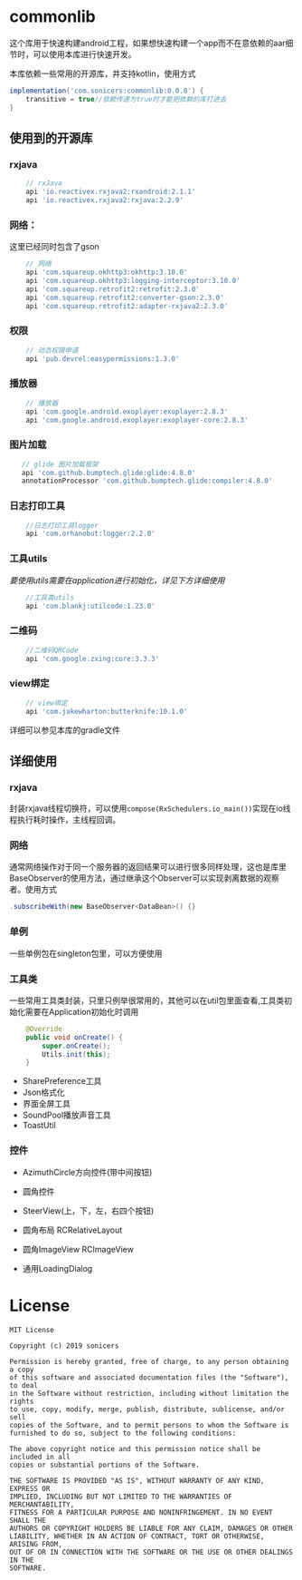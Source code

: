 # commonlib

这个库用于快速构建android工程，如果想快速构建一个app而不在意依赖的aar细节时，可以使用本库进行快速开发。

本库依赖一些常用的开源库，并支持kotlin，使用方式

```groovy
implementation('com.sonicers:commonlib:0.0.8') {
    transitive = true//依赖传递为true时才能把依赖的库打进去
}
```

## 使用到的开源库

### rxjava

```groovy
    // rxJava
    api 'io.reactivex.rxjava2:rxandroid:2.1.1'
    api 'io.reactivex.rxjava2:rxjava:2.2.9'
```

### 网络：

这里已经同时包含了gson

```groovy
    // 网络
    api 'com.squareup.okhttp3:okhttp:3.10.0'
    api 'com.squareup.okhttp3:logging-interceptor:3.10.0'
    api 'com.squareup.retrofit2:retrofit:2.3.0'
    api 'com.squareup.retrofit2:converter-gson:2.3.0'
    api 'com.squareup.retrofit2:adapter-rxjava2:2.3.0'
```

### 权限

```groovy
    // 动态权限申请
    api 'pub.devrel:easypermissions:1.3.0'
```

### 播放器

```groovy
    // 播放器
    api 'com.google.android.exoplayer:exoplayer:2.8.3'
    api 'com.google.android.exoplayer:exoplayer-core:2.8.3'
```

### 图片加载

 ```groovy
    // glide 图片加载框架
    api 'com.github.bumptech.glide:glide:4.8.0'
    annotationProcessor 'com.github.bumptech.glide:compiler:4.8.0'
 ```

### 日志打印工具

```groovy
    //日志打印工具logger
    api 'com.orhanobut:logger:2.2.0'
```

### 工具utils

*要使用utils需要在application进行初始化，详见下方详细使用*

```groovy
    //工具类utils
    api 'com.blankj:utilcode:1.23.0'
```

### 二维码

```groovy
    //二维码QRCode
    api 'com.google.zxing:core:3.3.3'
```

### view绑定

```groovy
    // view绑定
    api 'com.jakewharton:butterknife:10.1.0'
```

详细可以参见本库的gradle文件

## 详细使用

### rxjava

封装rxjava线程切换符，可以使用`compose(RxSchedulers.io_main())`实现在io线程执行耗时操作，主线程回调。

### 网络

通常网络操作对于同一个服务器的返回结果可以进行很多同样处理，这也是库里BaseObserver的使用方法，通过继承这个Observer可以实现剥离数据的观察者。使用方式

```java
.subscribeWith(new BaseObserver<DataBean>() {}
```

### 单例

一些单例包在singleton包里，可以方便使用

### 工具类

一些常用工具类封装，只里只例举很常用的，其他可以在util包里面查看,工具类初始化需要在Application初始化时调用

```java
    @Override
    public void onCreate() {
        super.onCreate();
        Utils.init(this);
    }
```



- SharePreference工具
- Json格式化
- 界面全屏工具
- SoundPool播放声音工具
- ToastUtil

### 控件

- AzimuthCircle方向控件(带中间按钮)

- 圆角控件

- SteerView(上，下，左，右四个按钮)

- 圆角布局 RCRelativeLayout

- 圆角ImageView RCImageView

- 通用LoadingDialog

# License

```
MIT License

Copyright (c) 2019 sonicers

Permission is hereby granted, free of charge, to any person obtaining a copy
of this software and associated documentation files (the "Software"), to deal
in the Software without restriction, including without limitation the rights
to use, copy, modify, merge, publish, distribute, sublicense, and/or sell
copies of the Software, and to permit persons to whom the Software is
furnished to do so, subject to the following conditions:

The above copyright notice and this permission notice shall be included in all
copies or substantial portions of the Software.

THE SOFTWARE IS PROVIDED "AS IS", WITHOUT WARRANTY OF ANY KIND, EXPRESS OR
IMPLIED, INCLUDING BUT NOT LIMITED TO THE WARRANTIES OF MERCHANTABILITY,
FITNESS FOR A PARTICULAR PURPOSE AND NONINFRINGEMENT. IN NO EVENT SHALL THE
AUTHORS OR COPYRIGHT HOLDERS BE LIABLE FOR ANY CLAIM, DAMAGES OR OTHER
LIABILITY, WHETHER IN AN ACTION OF CONTRACT, TORT OR OTHERWISE, ARISING FROM,
OUT OF OR IN CONNECTION WITH THE SOFTWARE OR THE USE OR OTHER DEALINGS IN THE
SOFTWARE.
```